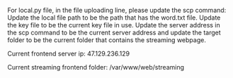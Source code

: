 For local.py file, in the file uploading line, please update the scp command: Update the local file path to be the path that has the word.txt file. Update the key file to be the current key file in use. Update the server address in the scp command to be the current server address and update the target folder to be the current folder that contains the streaming webpage.

Current frontend server ip: 47.129.236.129

Current streaming frontend folder: /var/www/web/streaming
